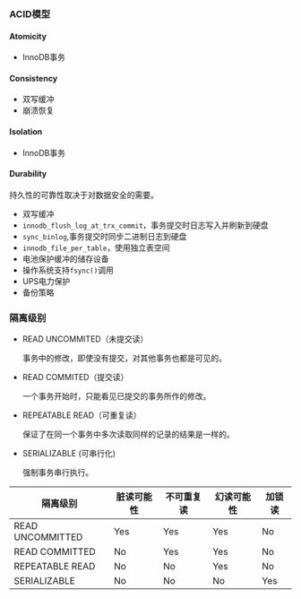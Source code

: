### ACID模型

#### Atomicity

- InnoDB事务

#### Consistency

- 双写缓冲
- 崩溃恢复

#### Isolation

- InnoDB事务

#### Durability

持久性的可靠性取决于对数据安全的需要。

- 双写缓冲
- `innodb_flush_log_at_trx_commit`，事务提交时日志写入并刷新到硬盘
- `sync_binlog`,事务提交时同步二进制日志到硬盘
- `innodb_file_per_table`，使用独立表空间
- 电池保护缓冲的储存设备
- 操作系统支持`fsync()`调用
- UPS电力保护
- 备份策略

### 隔离级别

- READ UNCOMMITED（未提交读）

    事务中的修改，即使没有提交，对其他事务也都是可见的。

- READ COMMITED（提交读）

    一个事务开始时，只能看见已提交的事务所作的修改。

- REPEATABLE READ（可重复读）

    保证了在同一个事务中多次读取同样的记录的结果是一样的。

- SERIALIZABLE (可串行化)

    强制事务串行执行。

| 隔离级别         | 脏读可能性 | 不可重复读 | 幻读可能性 | 加锁读 |
| ---------------- | ---------- | ---------- | ---------- | ------ |
| READ UNCOMMITTED | Yes        | Yes        | Yes        | No     |
| READ COMMITTED   | No         | Yes        | Yes        | No     |
| REPEATABLE READ  | No         | No         | Yes        | No     |
| SERIALIZABLE     | No         | No         | No         | Yes    |

